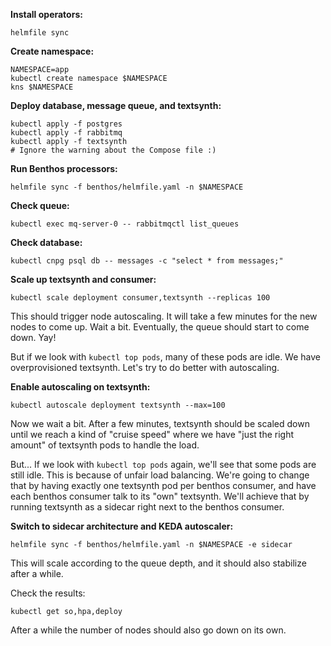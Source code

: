 **Install operators:**

```
helmfile sync
```

**Create namespace:**

```
NAMESPACE=app
kubectl create namespace $NAMESPACE
kns $NAMESPACE
```

**Deploy database, message queue, and textsynth:**

```
kubectl apply -f postgres
kubectl apply -f rabbitmq
kubectl apply -f textsynth
# Ignore the warning about the Compose file :)
```

**Run Benthos processors:**

```
helmfile sync -f benthos/helmfile.yaml -n $NAMESPACE
```

**Check queue:**

```
kubectl exec mq-server-0 -- rabbitmqctl list_queues
```

**Check database:**

```
kubectl cnpg psql db -- messages -c "select * from messages;"
```

**Scale up textsynth and consumer:**

```
kubectl scale deployment consumer,textsynth --replicas 100
```

This should trigger node autoscaling. It will take a few
minutes for the new nodes to come up. Wait a bit. Eventually,
the queue should start to come down. Yay!

But if we look with `kubectl top pods`, many of these pods
are idle. We have overprovisioned textsynth. Let's try to
do better with autoscaling.

**Enable autoscaling on textsynth:**

```
kubectl autoscale deployment textsynth --max=100
```

Now we wait a bit. After a few minutes, textsynth should be
scaled down until we reach a kind of "cruise speed" where we
have "just the right amount" of textsynth pods to handle the
load.

But... If we look with `kubectl top pods` again, we'll see
that some pods are still idle. This is because of unfair load
balancing. We're going to change that by having exactly
one textsynth pod per benthos consumer, and have each benthos
consumer talk to its "own" textsynth. We'll achieve that by
running textsynth as a sidecar right next to the benthos
consumer.

**Switch to sidecar architecture and KEDA autoscaler:**

```
helmfile sync -f benthos/helmfile.yaml -n $NAMESPACE -e sidecar
```

This will scale according to the queue depth, and it should
also stabilize after a while.

Check the results:

```
kubectl get so,hpa,deploy
```

After a while the number of nodes should also go down on its own.
